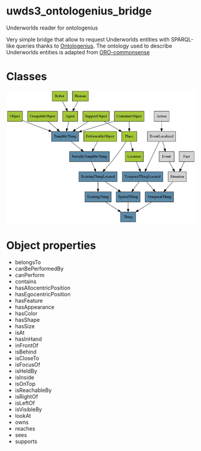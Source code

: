 # uwds3_ontologenius_bridge
Underworlds reader for ontologenius

Very simple bridge that allow to request Underworlds entities with SPARQL-like queries thanks to [Ontologenius](https://github.com/sarthou/ontologenius).
The ontology used to describe Underworlds entities is adapted from [ORO-commonsense](http://kb.openrobots.org/)

# Classes
![ontology_classes](img/classes.png)


# Object properties

* belongsTo
* canBePerformedBy
* canPerform
* contains
* hasAllocentricPosition
* hasEgocentricPosition
* hasFeature
* hasAppearance
* hasColor
* hasShape
* hasSize
* isAt
* hasInHand
* inFrontOf
* isBehind
* isCloseTo
* isFocusOf
* isHeldBy
* isInside
* isOnTop
* isReachableBy
* isRightOf
* isLeftOf
* isVisibleBy
* lookAt
* owns
* reaches
* sees
* supports
